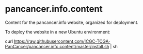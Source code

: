 pancancer.info.content
======================

Content for the pancancer.info website, organized for deployment.

To deploy the website in a new Ubuntu environment:

curl https://raw.githubusercontent.com/ICGC-TCGA-PanCancer/pancancer.info.content/master/install.sh | sh
